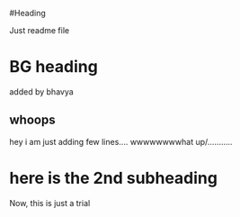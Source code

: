#Heading

Just readme file

# BG heading
added by bhavya
## whoops
hey i am just adding few lines....
wwwwwwwwhat up/...........
# here is the 2nd subheading

Now, this is just a trial
